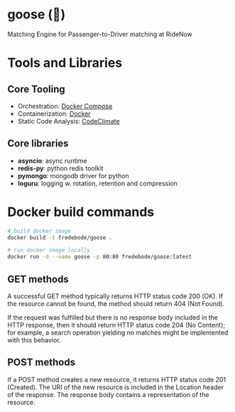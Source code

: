 # goose (🪿)

Matching Engine for Passenger-to-Driver matching at RideNow

# Tools and Libraries

## Core Tooling
* Orchestration: [Docker Compose]()
* Containerization: [Docker]()
* Static Code Analysis: [CodeClimate](https://codeclimate.com/quality)

## Core libraries
* **asyncio**: async runtime
* **redis-py**: python redis toolkit
* **pymongo**: mongodb driver for python
* **loguru**: logging w. rotation, retention and compression

# Docker build commands

```bash
# build docker image
docker build -t fredebode/goose .

# run docker image locally
docker run -d --name goose -p 80:80 fredebode/goose:latest
```

## GET methods
A successful GET method typically returns HTTP status code 200 (OK). If the resource cannot be found, the method should return 404 (Not Found).

If the request was fulfilled but there is no response body included in the HTTP response, then it should return HTTP status code 204 (No Content); for example, a search operation yielding no matches might be implemented with this behavior.

## POST methods
If a POST method creates a new resource, it returns HTTP status code 201 (Created). The URI of the new resource is included in the Location header of the response. The response body contains a representation of the resource.